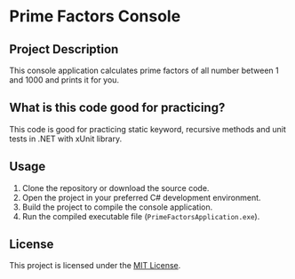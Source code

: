 # Prime Factors Console

## Project Description

This console application calculates prime factors of all number between 1 and 1000 and prints it for you.

## What is this code good for practicing?

This code is good for practicing static keyword, recursive methods and unit tests in .NET with xUnit library.

## Usage

1. Clone the repository or download the source code.
2. Open the project in your preferred C# development environment.
3. Build the project to compile the console application.
4. Run the compiled executable file (`PrimeFactorsApplication.exe`).

## License

This project is licensed under the [MIT License](LICENSE).
